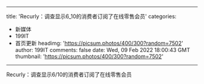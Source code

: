 
---
title: 'Recurly：调查显示6_10的消费者订阅了在线零售会员'
categories: 
 - 新媒体
 - 199IT
 - 首页更新
headimg: 'https://picsum.photos/400/300?random=7502'
author: 199IT
comments: false
date: Wed, 09 Feb 2022 18:00:43 GMT
thumbnail: 'https://picsum.photos/400/300?random=7502'
---

<div>   
Recurly：调查显示6/10的消费者订阅了在线零售会员  
</div>
            